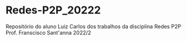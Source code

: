 # Redes-P2P_20222
Repositório do aluno Luiz Carlos dos trabalhos da disciplina Redes P2P Prof. Franscisco Sant'anna 2022/2
